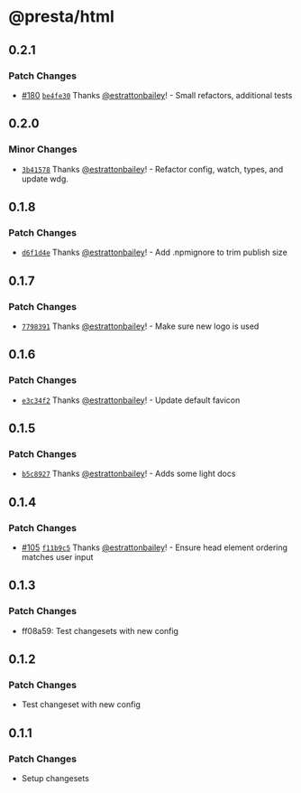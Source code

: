 # @presta/html

## 0.2.1

### Patch Changes

- [#180](https://github.com/sure-thing/presta/pull/180) [`be4fe30`](https://github.com/sure-thing/presta/commit/be4fe30b0f7c8438e5d6e211553b90dc7072ad3f) Thanks [@estrattonbailey](https://github.com/estrattonbailey)! - Small refactors, additional tests

## 0.2.0

### Minor Changes

- [`3b41578`](https://github.com/sure-thing/presta/commit/3b41578612855375f9ec25f89f5c974283cff0de) Thanks [@estrattonbailey](https://github.com/estrattonbailey)! - Refactor config, watch, types, and update wdg.

## 0.1.8

### Patch Changes

- [`d6f1d4e`](https://github.com/sure-thing/presta/commit/d6f1d4e3855b5e6b90e108f744aae276b65c6c38) Thanks [@estrattonbailey](https://github.com/estrattonbailey)! - Add .npmignore to trim publish size

## 0.1.7

### Patch Changes

- [`7798391`](https://github.com/sure-thing/presta/commit/7798391e9019a576bcc1e8d02ec158da85495633) Thanks [@estrattonbailey](https://github.com/estrattonbailey)! - Make sure new logo is used

## 0.1.6

### Patch Changes

- [`e3c34f2`](https://github.com/sure-thing/presta/commit/e3c34f2542cce964fd170d8d8d4098264c4c2f06) Thanks [@estrattonbailey](https://github.com/estrattonbailey)! - Update default favicon

## 0.1.5

### Patch Changes

- [`b5c8927`](https://github.com/sure-thing/presta/commit/b5c89274a09b59eb91164efd875f136632716f40) Thanks [@estrattonbailey](https://github.com/estrattonbailey)! - Adds some light docs

## 0.1.4

### Patch Changes

- [#105](https://github.com/sure-thing/presta/pull/105) [`f11b9c5`](https://github.com/sure-thing/presta/commit/f11b9c5b20659143f037b06cc4e924018594292b) Thanks [@estrattonbailey](https://github.com/estrattonbailey)! - Ensure head element ordering matches user input

## 0.1.3

### Patch Changes

- ff08a59: Test changesets with new config

## 0.1.2

### Patch Changes

- Test changeset with new config

## 0.1.1

### Patch Changes

- Setup changesets
